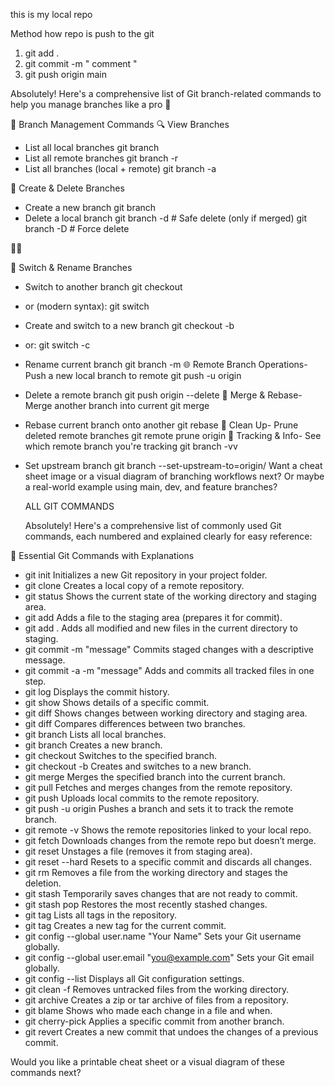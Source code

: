 this is my local repo

Method how repo is push to the git 

1.  git add .
2. git commit -m " comment " 
3. git push origin main   


Absolutely! Here's a comprehensive list of Git branch-related commands to help you manage branches like a pro 🚀

🌱 Branch Management Commands
🔍 View Branches
- List all local branches
git branch
- List all remote branches
git branch -r
- List all branches (local + remote)
git branch -a



🌿 Create & Delete Branches
- Create a new branch
git branch <branch-name>
- Delete a local branch
git branch -d <branch-name>     # Safe delete (only if merged)
git branch -D <branch-name>     # Force delete



🔄 Switch & Rename Branches
- Switch to another branch
git checkout <branch-name>
- or (modern syntax):
git switch <branch-name>
- Create and switch to a new branch
git checkout -b <branch-name>
- or:
git switch -c <branch-name>
- Rename current branch
git branch -m <new-name>
🌐 Remote Branch Operations- Push a new local branch to remote
git push -u origin <branch-name>
- Delete a remote branch
git push origin --delete <branch-name>
🔀 Merge & Rebase- Merge another branch into current
git merge <branch-name>
- Rebase current branch onto another
git rebase <branch-name>
🧹 Clean Up- Prune deleted remote branches
git remote prune origin
📌 Tracking & Info- See which remote branch you're tracking
git branch -vv
- Set upstream branch
git branch --set-upstream-to=origin/<branch-name>
Want a cheat sheet image or a visual diagram of branching workflows next? Or maybe a real-world example using main, dev, and feature branches?




  ALL GIT COMMANDS 





  Absolutely! Here's a comprehensive list of commonly used Git commands, each numbered and explained clearly for easy reference:

🧰 Essential Git Commands with Explanations
- git init
Initializes a new Git repository in your project folder.
- git clone <repository-url>
Creates a local copy of a remote repository.
- git status
Shows the current state of the working directory and staging area.
- git add <file>
Adds a file to the staging area (prepares it for commit).
- git add .
Adds all modified and new files in the current directory to staging.
- git commit -m "message"
Commits staged changes with a descriptive message.
- git commit -a -m "message"
Adds and commits all tracked files in one step.
- git log
Displays the commit history.
- git show <commit-id>
Shows details of a specific commit.
- git diff
Shows changes between working directory and staging area.
- git diff <branch1> <branch2>
Compares differences between two branches.
- git branch
Lists all local branches.
- git branch <branch-name>
Creates a new branch.
- git checkout <branch-name>
Switches to the specified branch.
- git checkout -b <branch-name>
Creates and switches to a new branch.
- git merge <branch-name>
Merges the specified branch into the current branch.
- git pull
Fetches and merges changes from the remote repository.
- git push
Uploads local commits to the remote repository.
- git push -u origin <branch-name>
Pushes a branch and sets it to track the remote branch.
- git remote -v
Shows the remote repositories linked to your local repo.
- git fetch
Downloads changes from the remote repo but doesn’t merge.
- git reset <file>
Unstages a file (removes it from staging area).
- git reset --hard <commit-id>
Resets to a specific commit and discards all changes.
- git rm <file>
Removes a file from the working directory and stages the deletion.
- git stash
Temporarily saves changes that are not ready to commit.
- git stash pop
Restores the most recently stashed changes.
- git tag
Lists all tags in the repository.
- git tag <tag-name>
Creates a new tag for the current commit.
- git config --global user.name "Your Name"
Sets your Git username globally.
- git config --global user.email "you@example.com"
Sets your Git email globally.
- git config --list
Displays all Git configuration settings.
- git clean -f
Removes untracked files from the working directory.
- git archive
Creates a zip or tar archive of files from a repository.
- git blame <file>
Shows who made each change in a file and when.
- git cherry-pick <commit-id>
Applies a specific commit from another branch.
- git revert <commit-id>
Creates a new commit that undoes the changes of a previous commit.

Would you like a printable cheat sheet or a visual diagram of these commands next?
